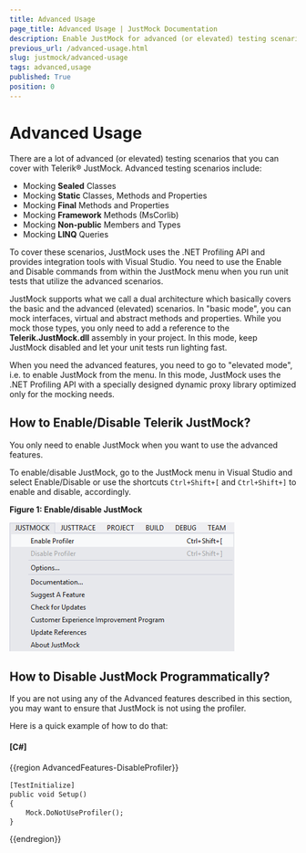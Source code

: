 ```yaml
---
title: Advanced Usage
page_title: Advanced Usage | JustMock Documentation
description: Enable JustMock for advanced (or elevated) testing scenarios
previous_url: /advanced-usage.html
slug: justmock/advanced-usage
tags: advanced,usage
published: True
position: 0
---
```


# Advanced Usage

There are a lot of advanced (or elevated) testing scenarios that you can cover with Telerik® JustMock. Advanced testing scenarios include: 

* Mocking **Sealed** Classes
* Mocking **Static** Classes, Methods and Properties
* Mocking **Final** Methods and Properties
* Mocking **Framework** Methods (MsCorlib)
* Mocking **Non-public** Members and Types
* Mocking **LINQ** Queries

To cover these scenarios, JustMock uses the .NET Profiling API and provides integration tools with Visual Studio. You need to use the Enable and Disable commands from within the JustMock menu when you run unit tests that utilize the advanced scenarios.

JustMock supports what we call a dual architecture which basically covers the basic and the advanced (elevated) scenarios. In "basic mode", you can mock interfaces, virtual and abstract methods and properties. While you mock those types, you only need to add a reference to the **Telerik.JustMock.dll** assembly in your project. In this mode, keep JustMock disabled and let your unit tests run lighting fast.

When you need the advanced features, you need to go to "elevated mode", i.e. to enable JustMock from the menu. In this mode, JustMock uses the .NET Profiling API with a specially designed dynamic proxy library optimized only for the mocking needs.

## How to Enable/Disable Telerik JustMock?

You only need to enable JustMock when you want to use the advanced features.

To enable/disable JustMock, go to the JustMock menu in Visual Studio and select Enable/Disable or use the shortcuts `Ctrl+Shift+[` and `Ctrl+Shift+]` to enable and disable, accordingly. 

**Figure 1: Enable/disable JustMock**

![Enable/Disable JustMock](images/EnableDisableJustMock.png)

## How to Disable JustMock Programmatically?

If you are not using any of the Advanced features described in this section, you may want to ensure that JustMock is not using the profiler.

Here is a quick example of how to do that:

#### __[C#]__
{{region AdvancedFeatures-DisableProfiler}}

	[TestInitialize]
	public void Setup()
	{
	    Mock.DoNotUseProfiler();
	}
{{endregion}}
